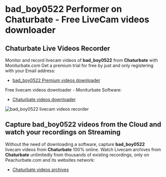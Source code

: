 # bad_boy0522 Performer on Chaturbate - Free LiveCam videos downloader

## Chaturbate Live Videos Recorder

Monitor and record livecam videos of **bad_boy0522** from **Chaturbate** with Moniturbate.com
Get a premium trial for free by just and only registering with your Email address:
* [bad_boy0522 Premium videos downloader](https://moniturbate.com/request-demo-licence-key.html)

Free livecam videos downloader - Moniturbate Software:
* [Chaturbate videos downloader](https://moniturbate.com/moniturbate-download-software.html)

![bad_boy0522 livecam videos recorder](https://peachurnet.com/templates/moniturbate-software.png)


## Capture bad_boy0522 videos from the Cloud and watch your recordings on Streaming

Without the need of downloading a software, capture **bad_boy0522** livecam videos from **Chaturbate** 100% online.
Watch Livecam archives from **Chaturbate** unlimitedly from thousands of existing recordings, only on Peachurbate.com and its websites network:
* [Chaturbate videos archives](https://peachurnet.com/)
